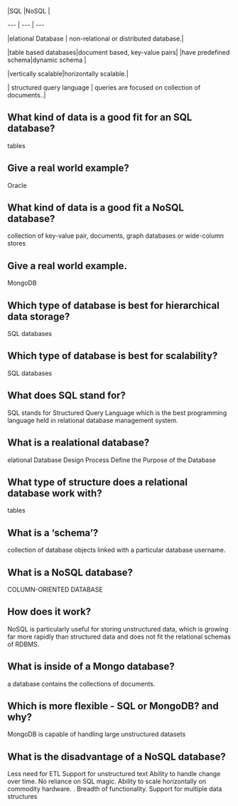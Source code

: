 





|SQL	 |NoSQL |

--- | --- | ---

|elational Database | non-relational or distributed database.|

|table based databases|document based, key-value pairs|
|have predefined schema|dynamic schema |

|vertically scalable|horizontally scalable.|

| structured query language | queries are focused on collection of documents..|



## What kind of data is a good fit for an SQL database?
tables


## Give a real world example?
 Oracle

 ## What kind of data is a good fit a NoSQL database?
 collection of key-value pair, documents, graph databases or wide-column stores 

 ## Give a real world example.
MongoDB

## Which type of database is best for hierarchical data storage?
SQL databases

## Which type of database is best for scalability?
SQL databases



## What does SQL stand for?
SQL stands for Structured Query Language which is the best programming language held in relational database management system.

## What is a realational database?
elational Database Design Process Define the Purpose of the Database

## What type of structure does a relational database work with?
tables

## What is a ‘schema’?
collection of database objects linked with a particular database username. 

## What is a NoSQL database?
COLUMN-ORIENTED DATABASE

## How does it work?
NoSQL is particularly useful for storing unstructured data, which is growing far more rapidly than structured data and does not fit the relational schemas of RDBMS. 

## What is inside of a Mongo database?
 a database contains the collections of documents.

 ## Which is more flexible - SQL or MongoDB? and why?
 MongoDB is capable of handling large unstructured datasets

 ## What is the disadvantage of a NoSQL database?
 Less need for ETL
Support for unstructured text
Ability to handle change over time. 
No reliance on SQL magic. 
Ability to scale horizontally on commodity hardware. .
Breadth of functionality. 
Support for multiple data structures





